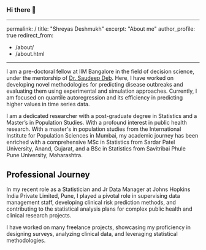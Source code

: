 ### Hi there 👋

---
permalink: /
title: "Shreyas Deshmukh"
excerpt: "About me"
author_profile: true
redirect_from: 
  - /about/
  - /about.html
--- 
 

I am a pre-doctoral fellow at IIM Bangalore in the field of decision science, under the mentorship of [Dr. Saudeep Deb](https://soudeepd.github.io/). Here, I have worked on developing novel methodologies for predicting disease outbreaks and evaluating them using experimental and simulation approaches. Currently, I am focused on quantile autoregression and its efficiency in predicting higher values in time series data. 


I am a dedicated researcher with a post-graduate degree in Statistics and a Master’s in Population Studies. With a profound interest in public health research. With a master's in population studies from the International Institute for Population Sciences in Mumbai, my academic journey has been enriched with a comprehensive MSc in Statistics from Sardar Patel University, Anand, Gujarat, and a BSc in Statistics from Savitribai Phule Pune University, Maharashtra.

## Professional Journey

In my recent role as a Statistician and Jr Data Manager at Johns Hopkins India Private Limited, Pune, I played a pivotal role in supervising data management staff, developing clinical risk prediction methods, and contributing to the statistical analysis plans for complex public health and clinical research projects.


I have worked on many freelance projects, showcasing my proficiency in designing surveys, analyzing clinical data, and leveraging statistical methodologies. 
